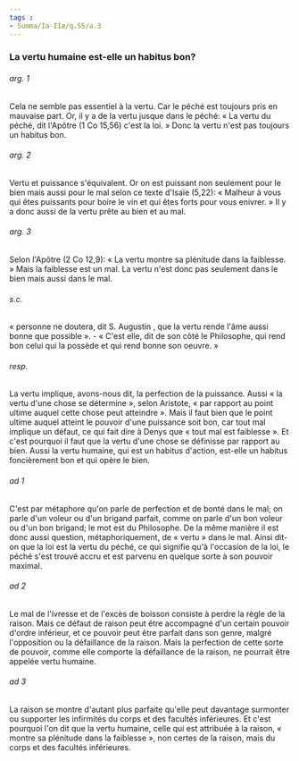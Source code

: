 ```yaml
---
tags : 
- Summa/Ia-IIæ/q.55/a.3
---
```


### La vertu humaine est-elle un habitus bon?

###### arg. 1
Cela ne semble pas essentiel à la vertu. Car le péché est toujours pris en mauvaise part. Or, il y a de la vertu jusque dans le péché: « La vertu du péché, dit l'Apôtre (1 Co 15,56) c'est la loi. » Donc la vertu n'est pas toujours un habitus bon. 

###### arg. 2
Vertu et puissance s'équivalent. Or on est puissant non seulement pour le bien mais aussi pour le mal selon ce texte d'Isaïe (5,22): « Malheur à vous qui êtes puissants pour boire le vin et qui êtes forts pour vous enivrer. » Il y a donc aussi de la vertu prête au bien et au mal. 

###### arg. 3
Selon l'Apôtre (2 Co 12,9): « La vertu montre sa plénitude dans la faiblesse. » Mais la faiblesse est un mal. La vertu n'est donc pas seulement dans le bien mais aussi dans le mal. 

###### s.c.
« personne ne doutera, dit S. Augustin , que la vertu rende l'âme aussi bonne que possible ». - « C'est elle, dit de son côté le Philosophe, qui rend bon celui qui la possède et qui rend bonne son oeuvre. » 

###### resp.
La vertu implique, avons-nous dit, la perfection de la puissance. Aussi « la vertu d'une chose se détermine », selon Aristote, « par rapport au point ultime auquel cette chose peut atteindre ». Mais il faut bien que le point ultime auquel atteint le pouvoir d'une puissance soit bon, car tout mal implique un défaut, ce qui fait dire à Denys que « tout mal est faiblesse ». Et c'est pourquoi il faut que la vertu d'une chose se définisse par rapport au bien. Aussi la vertu humaine, qui est un habitus d'action, est-elle un habitus foncièrement bon et qui opère le bien. 

###### ad 1
C'est par métaphore qu'on parle de perfection et de bonté dans le mal; on parle d'un voleur ou d'un brigand parfait, comme on parle d'un bon voleur ou d'un bon brigand; le mot est du Philosophe. De la même manière il est donc aussi question, métaphoriquement, de « vertu » dans le mal. Ainsi dit-on que la loi est la vertu du péché, ce qui signifie qu'à l'occasion de la loi, le péché s'est trouvé accru et est parvenu en quelque sorte à son pouvoir maximal. 

###### ad 2
Le mal de l'ivresse et de l'excès de boisson consiste à perdre la règle de la raison. Mais ce défaut de raison peut être accompagné d'un certain pouvoir d'ordre inférieur, et ce pouvoir peut être parfait dans son genre, malgré l'opposition ou la défaillance de la raison. Mais la perfection de cette sorte de pouvoir, comme elle comporte la défaillance de la raison, ne pourrait être appelée vertu humaine. 

###### ad 3
La raison se montre d'autant plus parfaite qu'elle peut davantage surmonter ou supporter les infirmités du corps et des facultés inférieures. Et c'est pourquoi l'on dit que la vertu humaine, celle qui est attribuée à la raison, « montre sa plénitude dans la faiblesse », non certes de la raison, mais du corps et des facultés inférieures. 

